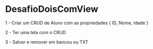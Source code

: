 # DesafioDoisComView

1 - Criar um CRUD de Aluno com as propriedades { ID, Nome, Idade }

2 - Ter uma tela com o CRUD

3 - Salvar e remover em bancou ou TXT
